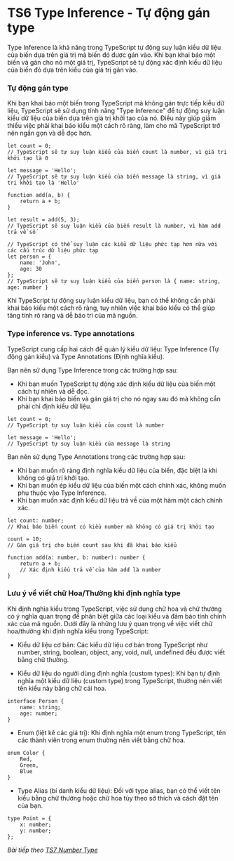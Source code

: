 # TS6 Type Inference - Tự động gán type

Type Inference là khả năng trong TypeScript tự động suy luận kiểu dữ liệu của biến dựa trên giá trị mà biến đó được gán vào. Khi bạn khai báo một biến và gán cho nó một giá trị, TypeScript sẽ tự động xác định kiểu dữ liệu của biến đó dựa trên kiểu của giá trị gán vào.

### Tự động gán type

Khi bạn khai báo một biến trong TypeScript mà không gán trực tiếp kiểu dữ liệu, TypeScript sẽ sử dụng tính năng "Type Inference" để tự động suy luận kiểu dữ liệu của biến dựa trên giá trị khởi tạo của nó. Điều này giúp giảm thiểu việc phải khai báo kiểu một cách rõ ràng, làm cho mã TypeScript trở nên ngắn gọn và dễ đọc hơn.

```
let count = 0; 
// TypeScript sẽ tự suy luận kiểu của biến count là number, vì giá trị khởi tạo là 0

let message = 'Hello'; 
// TypeScript sẽ tự suy luận kiểu của biến message là string, vì giá trị khởi tạo là 'Hello'

function add(a, b) {
    return a + b;
}

let result = add(5, 3); 
// TypeScript sẽ suy luận kiểu của biến result là number, vì hàm add trả về số

// TypeScript có thể suy luận các kiểu dữ liệu phức tạp hơn nữa với các cấu trúc dữ liệu phức tạp
let person = {
    name: 'John',
    age: 30
}; 
// TypeScript sẽ tự suy luận kiểu của biến person là { name: string, age: number }

```

Khi TypeScript tự động suy luận kiểu dữ liệu, bạn có thể không cần phải khai báo kiểu một cách rõ ràng, tuy nhiên việc khai báo kiểu có thể giúp tăng tính rõ ràng và dễ bảo trì của mã nguồn.

### Type inference vs. Type annotations

TypeScript cung cấp hai cách để quản lý kiểu dữ liệu: Type Inference (Tự động gán kiểu) và Type Annotations (Định nghĩa kiểu).

Bạn nên sử dụng Type Inference trong các trường hợp sau:

- Khi bạn muốn TypeScript tự động xác định kiểu dữ liệu của biến một cách tự nhiên và dễ đọc.
- Khi bạn khai báo biến và gán giá trị cho nó ngay sau đó mà không cần phải chỉ định kiểu dữ liệu.

```
let count = 0; 
// TypeScript tự suy luận kiểu của count là number

let message = 'Hello'; 
// TypeScript tự suy luận kiểu của message là string

```

Bạn nên sử dụng Type Annotations trong các trường hợp sau:

- Khi bạn muốn rõ ràng định nghĩa kiểu dữ liệu của biến, đặc biệt là khi không có giá trị khởi tạo.
- Khi bạn muốn ép kiểu dữ liệu của biến một cách chính xác, không muốn phụ thuộc vào Type Inference.
- Khi bạn muốn xác định kiểu dữ liệu trả về của một hàm một cách chính xác.

```
let count: number; 
// Khai báo biến count có kiểu number mà không có giá trị khởi tạo

count = 10; 
// Gán giá trị cho biến count sau khi đã khai báo kiểu

function add(a: number, b: number): number {
    return a + b; 
    // Xác định kiểu trả về của hàm add là number
}
```

### Lưu ý về viết chữ Hoa/Thường khi định nghĩa type

Khi định nghĩa kiểu trong TypeScript, việc sử dụng chữ hoa và chữ thường có ý nghĩa quan trọng để phân biệt giữa các loại kiểu và đảm bảo tính chính xác của mã nguồn. Dưới đây là những lưu ý quan trọng về việc viết chữ hoa/thường khi định nghĩa kiểu trong TypeScript:

- Kiểu dữ liệu cơ bản: Các kiểu dữ liệu cơ bản trong TypeScript như number, string, boolean, object, any, void, null, undefined đều được viết bằng chữ thường.

- Kiểu dữ liệu do người dùng định nghĩa (custom types): Khi bạn tự định nghĩa một kiểu dữ liệu (custom type) trong TypeScript, thường nên viết tên kiểu này bằng chữ cái hoa.

```
interface Person {
    name: string;
    age: number;
}
```

- Enum (liệt kê các giá trị): Khi định nghĩa một enum trong TypeScript, tên các thành viên trong enum thường nên viết bằng chữ hoa.

```
enum Color {
    Red,
    Green,
    Blue
}
```

- Type Alias (bí danh kiểu dữ liệu): Đối với type alias, bạn có thể viết tên kiểu bằng chữ thường hoặc chữ hoa tùy theo sở thích và cách đặt tên của bạn.

```
type Point = {
    x: number;
    y: number;
};
```

*Bài tiếp theo [TS7 Number Type](/session/session_006_ts_number.md)*